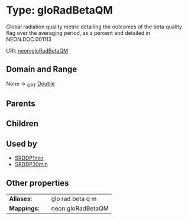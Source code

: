 
# Type: gloRadBetaQM


Global radiation quality metric detailing the outcomes of the beta quality flag over the averaging period, as a percent and detailed in NEON.DOC.001113

URI: [neon:gloRadBetaQM](https://data.neonscience.org/gloRadBetaQM)


## Domain and Range

None ->  <sub>OPT</sub> [Double](types/Double.md)

## Parents


## Children


## Used by

 * [SRDDP1min](SRDDP1min.md)
 * [SRDDP30min](SRDDP30min.md)

## Other properties

|  |  |  |
| --- | --- | --- |
| **Aliases:** | | glo rad beta q m |
| **Mappings:** | | neon:gloRadBetaQM |

